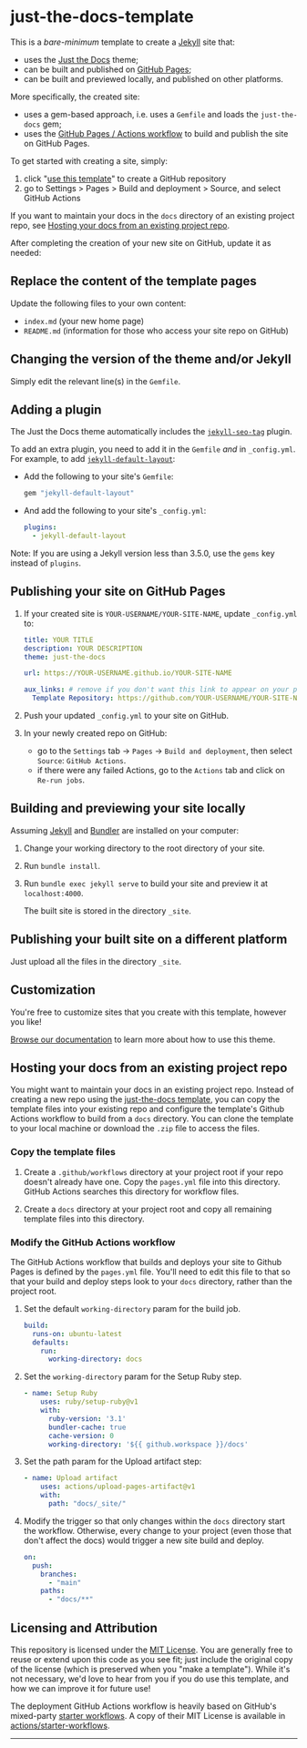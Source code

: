 # just-the-docs-template

This is a *bare-minimum* template to create a [Jekyll] site that:

- uses the [Just the Docs] theme;
- can be built and published on [GitHub Pages];
- can be built and previewed locally, and published on other platforms.

More specifically, the created site:

- uses a gem-based approach, i.e. uses a `Gemfile` and loads the `just-the-docs` gem;
- uses the [GitHub Pages / Actions workflow] to build and publish the site on GitHub Pages.

To get started with creating a site, simply:

1. click "[use this template]" to create a GitHub repository
2. go to Settings > Pages > Build and deployment > Source, and select GitHub Actions

If you want to maintain your docs in the `docs` directory of an existing project repo, see [Hosting your docs from an existing project repo](#hosting-your-docs-from-an-existing-project-repo).

After completing the creation of your new site on GitHub, update it as needed:

## Replace the content of the template pages

Update the following files to your own content:

- `index.md` (your new home page)
- `README.md` (information for those who access your site repo on GitHub)

## Changing the version of the theme and/or Jekyll

Simply edit the relevant line(s) in the `Gemfile`.

## Adding a plugin

The Just the Docs theme automatically includes the [`jekyll-seo-tag`] plugin.

To add an extra plugin, you need to add it in the `Gemfile` *and* in `_config.yml`. For example, to add [`jekyll-default-layout`]:

- Add the following to your site's `Gemfile`:
  
  ```ruby
  gem "jekyll-default-layout"
  ```

- And add the following to your site's `_config.yml`:
  
  ```yaml
  plugins:
    - jekyll-default-layout
  ```

Note: If you are using a Jekyll version less than 3.5.0, use the `gems` key instead of `plugins`.

## Publishing your site on GitHub Pages

1. If your created site is `YOUR-USERNAME/YOUR-SITE-NAME`, update `_config.yml` to:
   
   ```yaml
   title: YOUR TITLE
   description: YOUR DESCRIPTION
   theme: just-the-docs
   
   url: https://YOUR-USERNAME.github.io/YOUR-SITE-NAME
   
   aux_links: # remove if you don't want this link to appear on your pages
     Template Repository: https://github.com/YOUR-USERNAME/YOUR-SITE-NAME
   ```

2. Push your updated `_config.yml` to your site on GitHub.

3. In your newly created repo on GitHub:
   
   - go to the `Settings` tab -> `Pages` -> `Build and deployment`, then select `Source`: `GitHub Actions`.
   - if there were any failed Actions, go to the `Actions` tab and click on `Re-run jobs`.

## Building and previewing your site locally

Assuming [Jekyll] and [Bundler] are installed on your computer:

1. Change your working directory to the root directory of your site.

2. Run `bundle install`.

3. Run `bundle exec jekyll serve` to build your site and preview it at `localhost:4000`.
   
   The built site is stored in the directory `_site`.

## Publishing your built site on a different platform

Just upload all the files in the directory `_site`.

## Customization

You're free to customize sites that you create with this template, however you like!

[Browse our documentation][Just the Docs] to learn more about how to use this theme.

## Hosting your docs from an existing project repo

You might want to maintain your docs in an existing project repo. Instead of creating a new repo using the [just-the-docs template](https://github.com/just-the-docs/just-the-docs-template), you can copy the template files into your existing repo and configure the template's Github Actions workflow to build from a `docs` directory. You can clone the template to your local machine or download the `.zip` file to access the files.

### Copy the template files

1. Create a `.github/workflows` directory at your project root if your repo doesn't already have one. Copy the `pages.yml` file into this directory. GitHub Actions searches this directory for workflow files.

2. Create a `docs` directory at your project root and copy all remaining template files into this directory.

### Modify the GitHub Actions workflow

The GitHub Actions workflow that builds and deploys your site to Github Pages is defined by the `pages.yml` file. You'll need to edit this file to that so that your build and deploy steps look to your `docs` directory, rather than the project root.

1. Set the default `working-directory` param for the build job.
   
   ```yaml
   build:
     runs-on: ubuntu-latest
     defaults:
       run:
         working-directory: docs
   ```

2. Set the `working-directory` param for the Setup Ruby step.
   
   ```yaml
   - name: Setup Ruby
       uses: ruby/setup-ruby@v1
       with:
         ruby-version: '3.1'
         bundler-cache: true
         cache-version: 0
         working-directory: '${{ github.workspace }}/docs'
   ```

3. Set the path param for the Upload artifact step:
   
   ```yaml
   - name: Upload artifact
       uses: actions/upload-pages-artifact@v1
       with:
         path: "docs/_site/"
   ```

4. Modify the trigger so that only changes within the `docs` directory start the workflow. Otherwise, every change to your project (even those that don't affect the docs) would trigger a new site build and deploy.
   
   ```yaml
   on:
     push:
       branches:
         - "main"
       paths:
         - "docs/**"
   ```

## Licensing and Attribution

This repository is licensed under the [MIT License]. You are generally free to reuse or extend upon this code as you see fit; just include the original copy of the license (which is preserved when you "make a template"). While it's not necessary, we'd love to hear from you if you do use this template, and how we can improve it for future use!

The deployment GitHub Actions workflow is heavily based on GitHub's mixed-party [starter workflows]. A copy of their MIT License is available in [actions/starter-workflows].

----

[^1]: [It can take up to 10 minutes for changes to your site to publish after you push the changes to GitHub](https://docs.github.com/en/pages/setting-up-a-github-pages-site-with-jekyll/creating-a-github-pages-site-with-jekyll#creating-your-site).

[Jekyll]: https://jekyllrb.com
[Just the Docs]: https://just-the-docs.github.io/just-the-docs/
[GitHub Pages]: https://docs.github.com/en/pages
[GitHub Pages / Actions workflow]: https://github.blog/changelog/2022-07-27-github-pages-custom-github-actions-workflows-beta/
[Bundler]: https://bundler.io
[use this template]: https://github.com/just-the-docs/just-the-docs-template/generate
[`jekyll-default-layout`]: https://github.com/benbalter/jekyll-default-layout
[`jekyll-seo-tag`]: https://jekyll.github.io/jekyll-seo-tag
[MIT License]: https://en.wikipedia.org/wiki/MIT_License
[starter workflows]: https://github.com/actions/starter-workflows/blob/main/pages/jekyll.yml
[actions/starter-workflows]: https://github.com/actions/starter-workflows/blob/main/LICENSE

